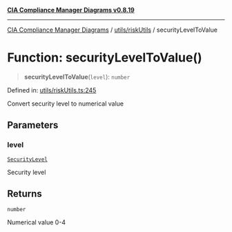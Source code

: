 [**CIA Compliance Manager Diagrams v0.8.19**](../../../README.md)

***

[CIA Compliance Manager Diagrams](../../../modules.md) / [utils/riskUtils](../README.md) / securityLevelToValue

# Function: securityLevelToValue()

> **securityLevelToValue**(`level`): `number`

Defined in: [utils/riskUtils.ts:245](https://github.com/Hack23/cia-compliance-manager/blob/8a17389ebf0d2a027875b835eec814811b99abcc/src/utils/riskUtils.ts#L245)

Convert security level to numerical value

## Parameters

### level

[`SecurityLevel`](../../../types/cia/type-aliases/SecurityLevel.md)

Security level

## Returns

`number`

Numerical value 0-4
